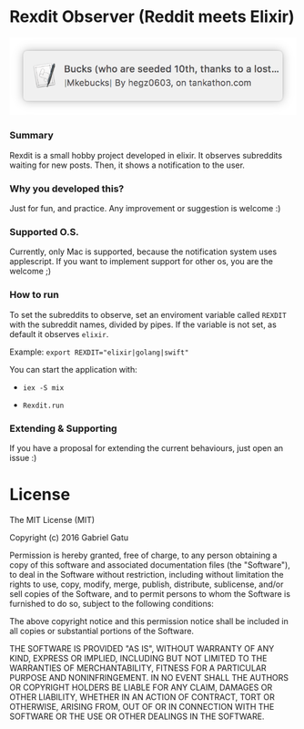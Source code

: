 # Rexdit Observer (Reddit meets Elixir)

![Image of a Rexdit notification](notification.png)

### Summary

Rexdit is a small hobby project developed in elixir. It observes  subreddits
waiting for new posts. Then, it shows a notification to the user.

### Why you developed this?

Just for fun, and practice. Any improvement or suggestion is welcome :)

### Supported O.S.

Currently, only Mac is supported, because the notification system uses
applescript. If you want to implement support for other os, you are the
welcome ;)

### How to run

To set the subreddits to observe, set an enviroment variable called `REXDIT`
with the subreddit names, divided by pipes.
If the variable is not set, as default it observes `elixir`.

Example: `export REXDIT="elixir|golang|swift"`

You can start the application with:

* `iex -S mix`

* `Rexdit.run`

### Extending & Supporting

If you have a proposal for extending the current behaviours, just open an
issue :)


# License

The MIT License (MIT)

Copyright (c) 2016 Gabriel Gatu

Permission is hereby granted, free of charge, to any person obtaining a copy of this software and associated documentation files (the "Software"), to deal in the Software without restriction, including without limitation the rights to use, copy, modify, merge, publish, distribute, sublicense, and/or sell copies of the Software, and to permit persons to whom the Software is furnished to do so, subject to the following conditions:

The above copyright notice and this permission notice shall be included in all copies or substantial portions of the Software.

THE SOFTWARE IS PROVIDED "AS IS", WITHOUT WARRANTY OF ANY KIND, EXPRESS OR IMPLIED, INCLUDING BUT NOT LIMITED TO THE WARRANTIES OF MERCHANTABILITY, FITNESS FOR A PARTICULAR PURPOSE AND NONINFRINGEMENT. IN NO EVENT SHALL THE AUTHORS OR COPYRIGHT HOLDERS BE LIABLE FOR ANY CLAIM, DAMAGES OR OTHER LIABILITY, WHETHER IN AN ACTION OF CONTRACT, TORT OR OTHERWISE, ARISING FROM, OUT OF OR IN CONNECTION WITH THE SOFTWARE OR THE USE OR OTHER DEALINGS IN THE SOFTWARE.
